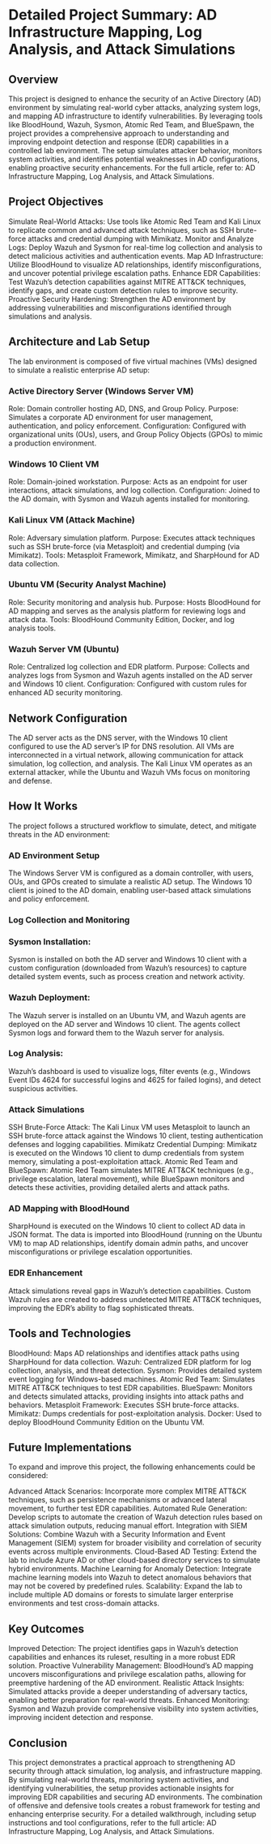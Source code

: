 # Detailed Project Summary: AD Infrastructure Mapping, Log Analysis, and Attack Simulations
## Overview
This project is designed to enhance the security of an Active Directory (AD) environment by simulating real-world cyber attacks, analyzing system logs, and mapping AD infrastructure to identify vulnerabilities. By leveraging tools like BloodHound, Wazuh, Sysmon, Atomic Red Team, and BlueSpawn, the project provides a comprehensive approach to understanding and improving endpoint detection and response (EDR) capabilities in a controlled lab environment. The setup simulates attacker behavior, monitors system activities, and identifies potential weaknesses in AD configurations, enabling proactive security enhancements.
For the full article, refer to: AD Infrastructure Mapping, Log Analysis, and Attack Simulations.

## Project Objectives

Simulate Real-World Attacks: Use tools like Atomic Red Team and Kali Linux to replicate common and advanced attack techniques, such as SSH brute-force attacks and credential dumping with Mimikatz.
Monitor and Analyze Logs: Deploy Wazuh and Sysmon for real-time log collection and analysis to detect malicious activities and authentication events.
Map AD Infrastructure: Utilize BloodHound to visualize AD relationships, identify misconfigurations, and uncover potential privilege escalation paths.
Enhance EDR Capabilities: Test Wazuh’s detection capabilities against MITRE ATT&CK techniques, identify gaps, and create custom detection rules to improve security.
Proactive Security Hardening: Strengthen the AD environment by addressing vulnerabilities and misconfigurations identified through simulations and analysis.

## Architecture and Lab Setup

The lab environment is composed of five virtual machines (VMs) designed to simulate a realistic enterprise AD setup:

### Active Directory Server (Windows Server VM)

Role: Domain controller hosting AD, DNS, and Group Policy.
Purpose: Simulates a corporate AD environment for user management, authentication, and policy enforcement.
Configuration: Configured with organizational units (OUs), users, and Group Policy Objects (GPOs) to mimic a production environment.


### Windows 10 Client VM

Role: Domain-joined workstation.
Purpose: Acts as an endpoint for user interactions, attack simulations, and log collection.
Configuration: Joined to the AD domain, with Sysmon and Wazuh agents installed for monitoring.


### Kali Linux VM (Attack Machine)

Role: Adversary simulation platform.
Purpose: Executes attack techniques such as SSH brute-force (via Metasploit) and credential dumping (via Mimikatz).
Tools: Metasploit Framework, Mimikatz, and SharpHound for AD data collection.


### Ubuntu VM (Security Analyst Machine)

Role: Security monitoring and analysis hub.
Purpose: Hosts BloodHound for AD mapping and serves as the analysis platform for reviewing logs and attack data.
Tools: BloodHound Community Edition, Docker, and log analysis tools.


### Wazuh Server VM (Ubuntu)

Role: Centralized log collection and EDR platform.
Purpose: Collects and analyzes logs from Sysmon and Wazuh agents installed on the AD server and Windows 10 client.
Configuration: Configured with custom rules for enhanced AD security monitoring.



## Network Configuration

The AD server acts as the DNS server, with the Windows 10 client configured to use the AD server’s IP for DNS resolution.
All VMs are interconnected in a virtual network, allowing communication for attack simulation, log collection, and analysis.
The Kali Linux VM operates as an external attacker, while the Ubuntu and Wazuh VMs focus on monitoring and defense.

## How It Works

The project follows a structured workflow to simulate, detect, and mitigate threats in the AD environment:

### AD Environment Setup

The Windows Server VM is configured as a domain controller, with users, OUs, and GPOs created to simulate a realistic AD setup.
The Windows 10 client is joined to the AD domain, enabling user-based attack simulations and policy enforcement.


### Log Collection and Monitoring

### Sysmon Installation: 
Sysmon is installed on both the AD server and Windows 10 client with a custom configuration (downloaded from Wazuh’s resources) to capture detailed system events, such as process creation and network activity.

### Wazuh Deployment: 
The Wazuh server is installed on an Ubuntu VM, and Wazuh agents are deployed on the AD server and Windows 10 client. The agents collect Sysmon logs and forward them to the Wazuh server for analysis.

### Log Analysis:
Wazuh’s dashboard is used to visualize logs, filter events (e.g., Windows Event IDs 4624 for successful logins and 4625 for failed logins), and detect suspicious activities.


### Attack Simulations

SSH Brute-Force Attack: The Kali Linux VM uses Metasploit to launch an SSH brute-force attack against the Windows 10 client, testing authentication defenses and logging capabilities.
Mimikatz Credential Dumping: Mimikatz is executed on the Windows 10 client to dump credentials from system memory, simulating a post-exploitation attack.
Atomic Red Team and BlueSpawn: Atomic Red Team simulates MITRE ATT&CK techniques (e.g., privilege escalation, lateral movement), while BlueSpawn monitors and detects these activities, providing detailed alerts and attack paths.


### AD Mapping with BloodHound

SharpHound is executed on the Windows 10 client to collect AD data in JSON format.
The data is imported into BloodHound (running on the Ubuntu VM) to map AD relationships, identify domain admin paths, and uncover misconfigurations or privilege escalation opportunities.


### EDR Enhancement

Attack simulations reveal gaps in Wazuh’s detection capabilities.
Custom Wazuh rules are created to address undetected MITRE ATT&CK techniques, improving the EDR’s ability to flag sophisticated threats.



## Tools and Technologies

BloodHound: Maps AD relationships and identifies attack paths using SharpHound for data collection.
Wazuh: Centralized EDR platform for log collection, analysis, and threat detection.
Sysmon: Provides detailed system event logging for Windows-based machines.
Atomic Red Team: Simulates MITRE ATT&CK techniques to test EDR capabilities.
BlueSpawn: Monitors and detects simulated attacks, providing insights into attack paths and behaviors.
Metasploit Framework: Executes SSH brute-force attacks.
Mimikatz: Dumps credentials for post-exploitation analysis.
Docker: Used to deploy BloodHound Community Edition on the Ubuntu VM.

## Future Implementations
To expand and improve this project, the following enhancements could be considered:

Advanced Attack Scenarios: Incorporate more complex MITRE ATT&CK techniques, such as persistence mechanisms or advanced lateral movement, to further test EDR capabilities.
Automated Rule Generation: Develop scripts to automate the creation of Wazuh detection rules based on attack simulation outputs, reducing manual effort.
Integration with SIEM Solutions: Combine Wazuh with a Security Information and Event Management (SIEM) system for broader visibility and correlation of security events across multiple environments.
Cloud-Based AD Testing: Extend the lab to include Azure AD or other cloud-based directory services to simulate hybrid environments.
Machine Learning for Anomaly Detection: Integrate machine learning models into Wazuh to detect anomalous behaviors that may not be covered by predefined rules.
Scalability: Expand the lab to include multiple AD domains or forests to simulate larger enterprise environments and test cross-domain attacks.

## Key Outcomes

Improved Detection: The project identifies gaps in Wazuh’s detection capabilities and enhances its ruleset, resulting in a more robust EDR solution.
Proactive Vulnerability Management: BloodHound’s AD mapping uncovers misconfigurations and privilege escalation paths, allowing for preemptive hardening of the AD environment.
Realistic Attack Insights: Simulated attacks provide a deeper understanding of adversary tactics, enabling better preparation for real-world threats.
Enhanced Monitoring: Sysmon and Wazuh provide comprehensive visibility into system activities, improving incident detection and response.

## Conclusion
This project demonstrates a practical approach to strengthening AD security through attack simulation, log analysis, and infrastructure mapping. By simulating real-world threats, monitoring system activities, and identifying vulnerabilities, the setup provides actionable insights for improving EDR capabilities and securing AD environments. The combination of offensive and defensive tools creates a robust framework for testing and enhancing enterprise security.
For a detailed walkthrough, including setup instructions and tool configurations, refer to the full article: AD Infrastructure Mapping, Log Analysis, and Attack Simulations.
